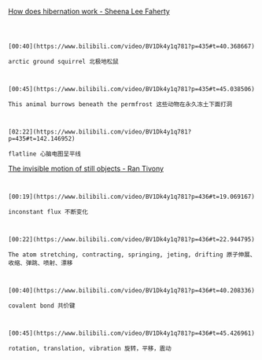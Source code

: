 [How does hibernation work - Sheena Lee Faherty](https://www.bilibili.com/video/BV1Dk4y1q781?p=435)

```ad-note



[00:40](https://www.bilibili.com/video/BV1Dk4y1q781?p=435#t=40.368667)

arctic ground squirrel 北极地松鼠

```
```ad-note


[00:45](https://www.bilibili.com/video/BV1Dk4y1q781?p=435#t=45.038506)

This animal burrows beneath the permfrost 这些动物在永久冻土下面打洞

```
```ad-note


[02:22](https://www.bilibili.com/video/BV1Dk4y1q781?p=435#t=142.146952)

flatline 心脑电图呈平线

```

[The invisible motion of still objects - Ran Tivony](https://www.bilibili.com/video/BV1Dk4y1q781?p=436)

```ad-note


[00:19](https://www.bilibili.com/video/BV1Dk4y1q781?p=436#t=19.069167)

inconstant flux 不断变化

```

```ad-note


[00:22](https://www.bilibili.com/video/BV1Dk4y1q781?p=436#t=22.944795)

The atom stretching, contracting, springing, jeting, drifting 原子伸展、收缩、弹跳、喷射、漂移

```

```ad-note


[00:40](https://www.bilibili.com/video/BV1Dk4y1q781?p=436#t=40.208336)

covalent bond 共价键

```

```ad-note


[00:45](https://www.bilibili.com/video/BV1Dk4y1q781?p=436#t=45.426961)

rotation, translation, vibration 旋转，平移，震动

```